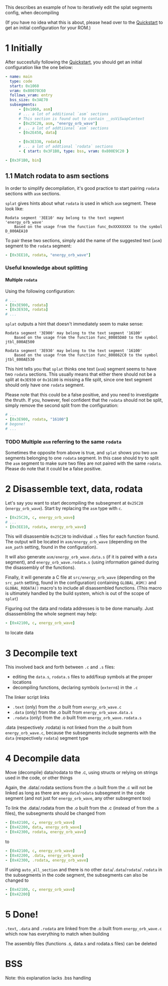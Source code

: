 This describes an example of how to iteratively edit the splat segments config, when decompiling

(If you have no idea what this is about, please head over to the [Quickstart](https://github.com/ethteck/splat/wiki/Quickstart) to get an initial configuration for your ROM.)

# 1 Initially

After succesfully following the [Quickstart](https://github.com/ethteck/splat/wiki/Quickstart), you should get an initial configuration like the one below:
```yaml
- name: main
  type: code
  start: 0x1060
  vram: 0x80070C60
  follows_vram: entry
  bss_size: 0x3AE70
  subsegments:
      - [0x1060, asm]
      # ... a lot of additional `asm` sections
      # This section is found out to contain __osViSwapContext
      - [0x25C20, asm, "energy_orb_wave"]
      # ... a lot of addtiional `asm` sections
      - [0x2E450, data]

      - [0x3E330, rodata]
      # ... a lot of addtional `rodata` sections
      - { start: 0x3F1B0, type: bss, vram: 0x800E9C20 }

- [0x3F1B0, bin]
```

## 1.1 Match rodata to asm sections

In order to simplify decompilation, it's good practice to start pairing `rodata` sections with `asm` sections.

`splat` gives hints about what `rodata` is used in which `asm` segment. These look like:

```
Rodata segment '3EE10' may belong to the text segment 'energy_orb_wave'
    Based on the usage from the function func_0xXXXXXXXX to the symbol D_800AEA10
```

To pair these two sections, simply add the name of the suggested text (`asm`) segment to the `rodata` segment:

```yaml
- [0x3EE10, rodata, "energy_orb_wave"]
```

### Useful knowledge about splitting

#### Multiple `rodata`
Using the following configuration:
```yaml
# ...
- [0x3E900, rodata]
- [0x3E930, rodata]
# ...
```

`splat` outputs a hint that doesn't immediately seem to make sense:

```
Rodata segment '3E900' may belong to the text segment '16100'
    Based on the usage from the function func_80085DA0 to the symbol jtbl_800AE500

Rodata segment '3E930' may belong to the text segment '16100'
    Based on the usage from the function func_800862C0 to the symbol jtbl_800AE530
```

This hint tells you that `splat` thinks one text (`asm`) segment seems to have two `rodata` sections. This usually means that either there should not be a split at `0x3E930` or `0x16100` is missing a file split, since one text segment should only have one `rodata` segment. 

Please note that this could be a false positive, and you need to investigate the thruth. If you, however, feel confident that the `rodata` should not be split, simply remove the second split from the configuration:

```yaml
# ...
- [0x3E900, rodata, "16100"]
# begone!
# ...

```

### **TODO** Multiple `asm` referring to the same `rodata`

Sometimes the opposite from above is true, and `splat` shows you two `asm` segments belonging to one `rodata` segment. In this case should try to split the `asm` segment to make sure two files are not paired with the same `rodata`. Please do note that it could be a false positive.

# 2 Disassemble text, data, rodata

Let's say you want to start decompiling the subsegment at `0x25C20` (`energy_orb_wave`). Start by replacing the `asm` type with `c`.

```yaml
- [0x25C20, c, energy_orb_wave]
# ... 
- [0x3EE10, rodata, energy_orb_wave]
```

This will disassemble `0x25C20` to individual `.s` files for each function found. The output will be located in `asm/energy_orb_wave` (depending on the `asm_path` setting, found in the configuration).

It will also generate `asm/energy_orb_wave.data.s` (if it is paired with a `data` segment), and `energy_orb_wave.rodata.s` (using information gained during the disassembly of the functions).

Finally, it will generate a C file at `src/energy_orb_wave` (depending on the `src_path` setting, found in the configuration) containing `GLOBAL_ASM()` and `GLOBAL_RODATA()` macro's to include all disassembled functions. (This macro is ultimately handled by the build system, which is out of the scope of `splat`)

Figuring out the data and rodata addresses is to be done manually. Just disassembling the whole segment may help:
```yaml
- [0x42100, c, energy_orb_wave]
```
to locate data

# 3 Decompile text

This involved back and forth between `.c` and `.s` files:

- editing the `data.s`, `rodata.s` files to add/fixup symbols at the proper locations
- decompiling functions, declaring symbols (`extern`s) in the `.c`

The linker script links
- `.text` (only) from the .o built from `energy_orb_wave.c`
- `.data` (only) from the .o built from `energy_orb_wave.data.s`
- `.rodata` (only) from the .o built from `energy_orb_wave.rodata.s`

.data (respectively .rodata) is not linked from the .o built from `energy_orb_wave.c`, because the subsegments include segments with the `data` (respectively `rodata`) segment type

# 4 Decompile data

Move (decompile) data/rodata to the .c, using structs or relying on strings used in the code, or other things

Again, the .data/.rodata sections from the .o built from the .c will not be linked as long as there are any `data`/`rodata` subsegment in the code segment (and not just for `energy_orb_wave`, any other subsegment too)

To link the .data/.rodata from the .o built from the .c (instead of from the .s files), the subsegments should be changed from

```yaml
- [0x42100, c, energy_orb_wave]
- [0x42200, data, energy_orb_wave]
- [0x42300, rodata, energy_orb_wave]
```

to

```yaml
- [0x42100, c, energy_orb_wave]
- [0x42200, .data, energy_orb_wave]
- [0x42300, .rodata, energy_orb_wave]
```

If using `auto_all_section` and there is no other `data`/`.data`/`rodata`/`.rodata` in the subsegments in the code segment, the subsegments can also be changed to

```yaml
- [0x42100, c, energy_orb_wave]
- [0x42200]
```

# 5 Done!

`.text`, `.data` and `.rodata` are linked from the .o built from `energy_orb_wave.c` which now has everything to match when building

The assembly files (functions .s, data.s and rodata.s files) can be deleted

# BSS

Note: this explanation lacks .bss handling